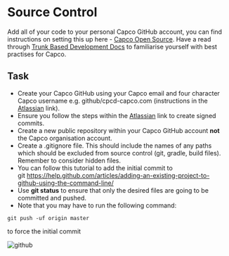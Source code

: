 # Source Control

Add all of your code to your personal Capco GitHub account, you can find instructions on setting this up here - [Capco Open Source](https://ilabs-capco.atlassian.net/wiki/spaces/BPG/pages/763035816/Open+Source). Have a read through [Trunk Based Development Docs](https://trunkbaseddevelopment.com/) to familiarise yourself with best practises for Capco.

## Task

* Create your Capco GitHub using your Capco email and four character Capco username e.g. github/cpcd-capco.com (instructions in the [Atlassian](https://ilabs-capco.atlassian.net/wiki/spaces/BPG/pages/812580874/Capco+Digital+Github+Organisation+Contributions) link).
* Ensure you follow the steps within the [Atlassian](https://ilabs-capco.atlassian.net/wiki/spaces/BPG/pages/812580874/Capco+Digital+Github+Organisation+Contributions) link to create signed commits.
* Create a new public repository within your Capco GitHub account **not** the Capco organisation account.
* Create a .gitignore file. This should include the names of any paths which should be excluded from source control (git, gradle, build files). Remember to consider hidden files.
* You can follow this tutorial to add the initial commit to git <https://help.github.com/articles/adding-an-existing-project-to-github-using-the-command-line/>
* Use **git status** to ensure that only the desired files are going to be committed and pushed.
* Note that you may have to run the following command:

```git push -uf origin master```

to force the initial commit

![github](attachments/418971746/429096961.png?height=250)
